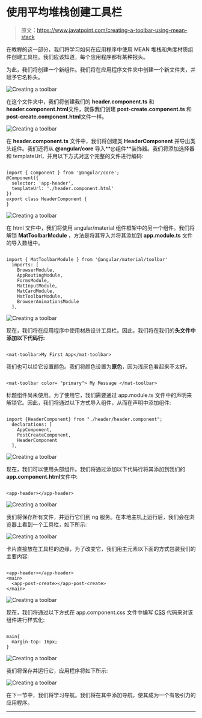# 使用平均堆栈创建工具栏

> 原文：<https://www.javatpoint.com/creating-a-toolbar-using-mean-stack>

在教程的这一部分，我们将学习如何在应用程序中使用 MEAN 堆栈和角度材质组件创建工具栏。我们应该知道，每个应用程序都有某种报头。

为此，我们将创建一个新组件。我们将在应用程序文件夹中创建一个新文件夹，并赋予它名称头。

![Creating a toolbar](img/38f6c33897faa21cb5f83d3819927e0b.png)

在这个文件夹中，我们将创建我们的 **header.component.ts** 和**header.component.html**文件，就像我们创建 **post-create.component.ts** 和**post-create.component.html**文件一样。

![Creating a toolbar](img/4e6311c48d04f8f2da06a9edca9c4f51.png)

在 **header.component.ts** 文件中，我们将创建类 **HeaderComponent** 并导出类头组件。我们还将从 **@angular/core** 导入**@组件**装饰器。我们将添加选择器和 templateUrl，并用以下方式对这个完整的文件进行编码:

```

import { Component } from '@angular/core';
@Component({
  selector: 'app-header',
  templateUrl: './header.component.html'
})
export class HeaderComponent {
}

```

![Creating a toolbar](img/0cb13c38b13e3e27a1fe234a0b487dce.png)

在 html 文件中，我们将使用 angular/material 组件框架中的另一个组件。我们将解锁 **MatToolbarModule** ，方法是将其导入并将其添加到 **app.module.ts** 文件的导入数组中。

```

import { MatToolbarModule } from '@angular/material/toolbar'
  imports: [
    BrowserModule,
    AppRoutingModule,
    FormsModule,
    MatInputModule,
    MatCardModule,
    MatToolbarModule,
    BrowserAnimationsModule
  ],

```

![Creating a toolbar](img/e7aa2466f05fdc9d30a700e696ea1c15.png)

现在，我们将在应用程序中使用材质设计工具栏。因此，我们将在我们的**头文件中添加以下代码行:**

```

<mat-toolbar>My First App</mat-toolbar>

```

我们也可以给它设置颜色。我们将颜色设置为**原色**，因为浅灰色看起来不太好。

```

<mat-toolbar color= "primary"> My Message </mat-toolbar>

```

标题组件尚未使用。为了使用它，我们需要通过 app.module.ts 文件中的声明来解锁它。因此，我们将通过以下方式导入组件，从而在声明中添加组件:

```

import {HeaderComponent} from "./header/header.component";
  declarations: [
    AppComponent,
    PostCreateComponent,
    HeaderComponent
  ],

```

![Creating a toolbar](img/bccd94ae532aff344b5e52ecc402321c.png)

现在，我们可以使用头部组件。我们将通过添加以下代码行将其添加到我们的**app.component.html**文件中:

```

<app-header></app-header>

```

![Creating a toolbar](img/c7f76544b18f00eca4d54c3567a77e06.png)

我们将保存所有文件，并运行它们到 ng 服务。在本地主机上运行后，我们会在浏览器上看到一个工具栏，如下所示:

![Creating a toolbar](img/1399e537f5a65f31e20ffa3da1a22d48.png)

卡片直接放在工具栏的边缘，为了改变它，我们用主元素以下面的方式包装我们的主要内容:

```

<app-header></app-header>
<main>
  <app-post-create></app-post-create>
</main>

```

![Creating a toolbar](img/93d2c13277f90b689cfb603d8054e8cc.png)

现在，我们将通过以下方式在 app.component.css 文件中编写 [CSS](https://www.javatpoint.com/css-tutorial) 代码来对该组件进行样式化:

```

main{
  margin-top: 16px;
}

```

![Creating a toolbar](img/bdead6dbdcf91ca34142b338aaa23971.png)

我们将保存并运行它，应用程序将如下所示:

![Creating a toolbar](img/fbd3fd05de0e5e495e31d0e369ad5bbf.png)

在下一节中，我们将学习导航。我们将在其中添加导航，使其成为一个有吸引力的应用程序。

* * *